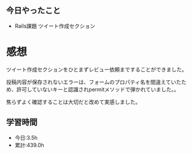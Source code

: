 ## 今日やったこと
- Rails課題 ツイート作成セクション 
 
# 感想
ツイート作成セクションをひとまずレビュー依頼まですることができました。

投稿内容が保存されないエラーは、フォームのプロパティ名を間違えていたため、許可していないキーと認識されpermitメソッドで弾かれていました。。

焦らずよく確認することは大切だと改めて実感しました。

## 学習時間
- 今日:3.5h
- 累計:439.0h
